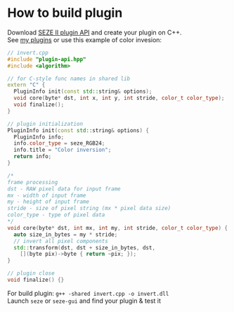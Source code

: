 # How to build plugin
Download [SEZE II plugin API](../plugin-api.h) and create your plugin on C++.\
See [my plugins](../src/plugins) or use this example of color invesion:
```cpp
// invert.cpp
#include "plugin-api.hpp"
#include <algorithm>

// for C-style func names in shared lib
extern "C" {
  PluginInfo init(const std::string& options);
  void core(byte* dst, int x, int y, int stride, color_t color_type);
  void finalize();
}

// plugin initialization
PluginInfo init(const std::string& options) {
  PluginInfo info;
  info.color_type = seze_RGB24;
  info.title = "Color inversion";
  return info;
}

/*
frame processing
dst - RAW pixel data for input frame 
mx - width of input frame
my - height of input frame
stride - size of pixel string (mx * pixel data size)
color_type - type of pixel data
*/
void core(byte* dst, int mx, int my, int stride, color_t color_type) {
  auto size_in_bytes = my * stride;
  // invert all pixel components
  std::transform(dst, dst + size_in_bytes, dst,
    [](byte pix)->byte { return ~pix; });
}

// plugin close
void finalize() {}
```
For build plugin: ```g++ -shared invert.cpp -o invert.dll```\
Launch ```seze``` or ```seze-gui``` and find your plugin & test it
